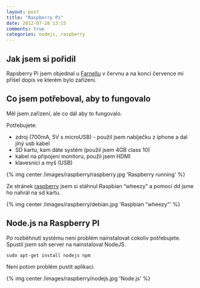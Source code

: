 ```yaml
---
layout: post
title: "Raspberry Pi"
date: 2012-07-28 13:15
comments: true
categories: nodejs, raspberry
---
```


## Jak jsem si pořidil

Rapsberry Pi jsem objednal u [Farnellu](http://export.farnell.com/rp/order/) v červnu a na konci července mi přišel dopis ve kterém bylo zařízení.

## Co jsem potřeboval, aby to fungovalo

Měl jsem zařízení, ale co dál aby to fungovalo.

Potřebujete:
- zdroj (700mA, 5V s microUSB) - použil jsem nabíječku z iphone a dal jiný usb kabel
- SD kartu, kam dáte systém (použil jsem 4GB class 10)
- kabel na připojení monitoru, použil jsem HDMI 
- klavesnici a myš (USB)

{% img center /images/raspberry/raspberry.jpg 'Raspberry running' %}


Ze stránek [raspberry](http://www.raspberrypi.org/downloads) jsem si stáhnul Raspbian “wheezy” a pomocí dd jsme ho nahrál na sd kartu.

{% img center /images/raspberry/debian.jpg 'Raspbian “wheezy”' %}

## Node.js na Raspberry PI

Po rozběhnutí systému není problém nainstalovat cokoliv potřebujete. Spustil jsem ssh server na nainstaloval NodeJS.

    sudo apt-get install nodejs npm

Není potom problém pustit aplikaci.

{% img center /images/raspberry/nodejs.jpg 'Node.js' %}
    